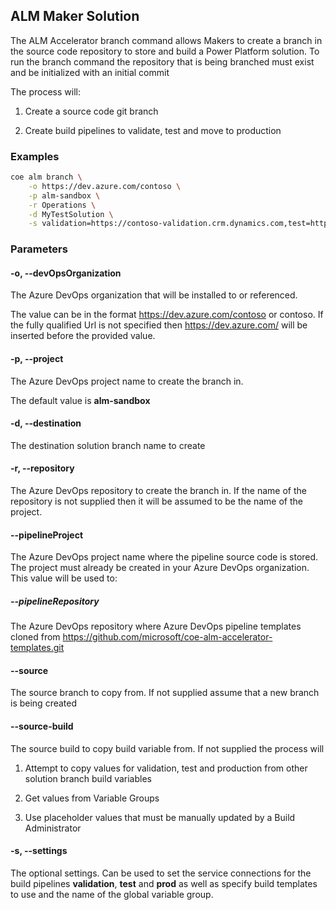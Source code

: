 ## ALM Maker Solution

The ALM Accelerator branch command allows Makers to create a branch in the source code repository to store and build a Power Platform solution. To run the branch command the repository that is being branched must exist and be initialized with an initial commit

The process will:

1. Create a source code git branch

2. Create build pipelines to validate, test and move to production

### Examples

```bash
coe alm branch \
    -o https://dev.azure.com/contoso \
    -p alm-sandbox \
    -r Operations \
    -d MyTestSolution \
    -s validation=https://contoso-validation.crm.dynamics.com,test=https://contoso-test.crm.dynamics.com,https://contoso.crm.dynamics.com
```

### Parameters

#### -o, --devOpsOrganization

The Azure DevOps organization that will be installed to or referenced.

The value can be in the format https://dev.azure.com/contoso or contoso. If the fully qualified Url is not specified then https://dev.azure.com/ will be inserted before the provided value.

#### -p, --project

The Azure DevOps project name to create the branch in.

The default value is **alm-sandbox**

#### -d, --destination

The destination solution branch name to create

#### -r, --repository

The Azure DevOps repository to create the branch in. If the name of the repository is not supplied then it will be assumed to be the name of the project.

#### --pipelineProject

The Azure DevOps project name where the pipeline source code is stored. The project must already be created in your Azure DevOps organization. This value will be used to:

##### --pipelineRepository

The Azure DevOps repository where Azure DevOps pipeline templates cloned from https://github.com/microsoft/coe-alm-accelerator-templates.git

#### --source

The source branch to copy from. If not supplied assume that a new branch is being created

#### --source-build

The source build to copy build variable from. If not supplied the process will 

1. Attempt to copy values for validation, test and production from other solution branch build variables

2. Get values from Variable Groups

3. Use placeholder values that must be manually updated by a Build Administrator

#### -s, --settings

The optional settings. Can be used to set the service connections for the build pipelines **validation**, **test** and **prod** as well as specify build templates to use and the name of the global variable group.